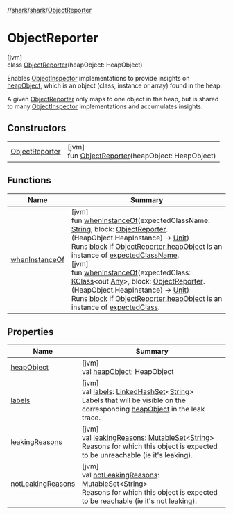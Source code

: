 //[shark](../../../index.md)/[shark](../index.md)/[ObjectReporter](index.md)

# ObjectReporter

[jvm]\
class [ObjectReporter](index.md)(heapObject: HeapObject)

Enables [ObjectInspector](../-object-inspector/index.md) implementations to provide insights on [heapObject](heap-object.md), which is an object (class, instance or array) found in the heap.

A given [ObjectReporter](index.md) only maps to one object in the heap, but is shared to many [ObjectInspector](../-object-inspector/index.md) implementations and accumulates insights.

## Constructors

| | |
|---|---|
| [ObjectReporter](-object-reporter.md) | [jvm]<br>fun [ObjectReporter](-object-reporter.md)(heapObject: HeapObject) |

## Functions

| Name | Summary |
|---|---|
| [whenInstanceOf](when-instance-of.md) | [jvm]<br>fun [whenInstanceOf](when-instance-of.md)(expectedClassName: [String](https://kotlinlang.org/api/latest/jvm/stdlib/kotlin/-string/index.html), block: [ObjectReporter](index.md).(HeapObject.HeapInstance) -&gt; [Unit](https://kotlinlang.org/api/latest/jvm/stdlib/kotlin/-unit/index.html))<br>Runs [block](when-instance-of.md) if [ObjectReporter.heapObject](heap-object.md) is an instance of [expectedClassName](when-instance-of.md).<br>[jvm]<br>fun [whenInstanceOf](when-instance-of.md)(expectedClass: [KClass](https://kotlinlang.org/api/latest/jvm/stdlib/kotlin.reflect/-k-class/index.html)&lt;out [Any](https://kotlinlang.org/api/latest/jvm/stdlib/kotlin/-any/index.html)&gt;, block: [ObjectReporter](index.md).(HeapObject.HeapInstance) -&gt; [Unit](https://kotlinlang.org/api/latest/jvm/stdlib/kotlin/-unit/index.html))<br>Runs [block](when-instance-of.md) if [ObjectReporter.heapObject](heap-object.md) is an instance of [expectedClass](when-instance-of.md). |

## Properties

| Name | Summary |
|---|---|
| [heapObject](heap-object.md) | [jvm]<br>val [heapObject](heap-object.md): HeapObject |
| [labels](labels.md) | [jvm]<br>val [labels](labels.md): [LinkedHashSet](https://docs.oracle.com/javase/8/docs/api/java/util/LinkedHashSet.html)&lt;[String](https://kotlinlang.org/api/latest/jvm/stdlib/kotlin/-string/index.html)&gt;<br>Labels that will be visible on the corresponding [heapObject](heap-object.md) in the leak trace. |
| [leakingReasons](leaking-reasons.md) | [jvm]<br>val [leakingReasons](leaking-reasons.md): [MutableSet](https://kotlinlang.org/api/latest/jvm/stdlib/kotlin.collections/-mutable-set/index.html)&lt;[String](https://kotlinlang.org/api/latest/jvm/stdlib/kotlin/-string/index.html)&gt;<br>Reasons for which this object is expected to be unreachable (ie it's leaking). |
| [notLeakingReasons](not-leaking-reasons.md) | [jvm]<br>val [notLeakingReasons](not-leaking-reasons.md): [MutableSet](https://kotlinlang.org/api/latest/jvm/stdlib/kotlin.collections/-mutable-set/index.html)&lt;[String](https://kotlinlang.org/api/latest/jvm/stdlib/kotlin/-string/index.html)&gt;<br>Reasons for which this object is expected to be reachable (ie it's not leaking). |
